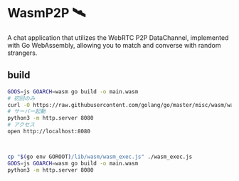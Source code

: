 # WasmP2P 🛰️

A chat application that utilizes the WebRTC P2P DataChannel, implemented with Go WebAssembly, allowing you to match and converse with random strangers.

## build

```bash
GOOS=js GOARCH=wasm go build -o main.wasm
# 初回のみ
curl -O https://raw.githubusercontent.com/golang/go/master/misc/wasm/wasm_exec.js
# サーバー起動
python3 -m http.server 8080
# アクセス
open http://localhost:8080



cp "$(go env GOROOT)/lib/wasm/wasm_exec.js" ./wasm_exec.js
GOOS=js GOARCH=wasm go build -o main.wasm
python3 -m http.server 8080

```